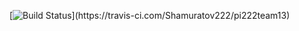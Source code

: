 [![Build Status](https://travis-ci.com/Shamuratov222/pi222team13.svg?b..)](https://travis-ci.com/Shamuratov222/pi222team13)

